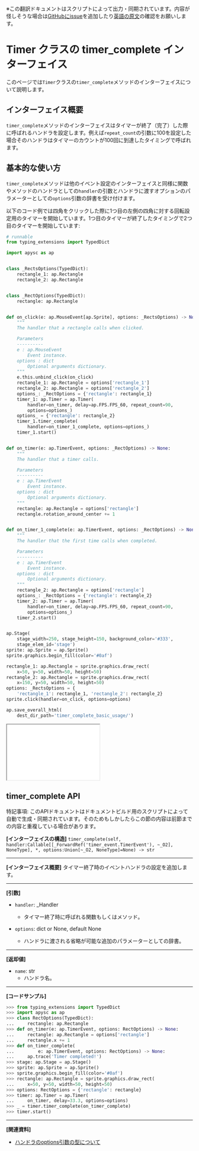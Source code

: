 <span class="inconspicuous-txt">※この翻訳ドキュメントはスクリプトによって出力・同期されています。内容が怪しそうな場合は<a href="https://github.com/simon-ritchie/apysc/issues" target="_blank">GitHubにissue</a>を追加したり[英語の原文](https://simon-ritchie.github.io/apysc/en/timer_complete.html)の確認をお願いします。</span>

# Timer クラスの timer_complete インターフェイス

このページでは`Timer`クラスの`timer_complete`メソッドのインターフェイスについて説明します。

## インターフェイス概要

`timer_complete`メソッドのインターフェイスはタイマーが終了（完了）した際に呼ばれるハンドラを設定します。例えば`repeat_count`の引数に100を設定した場合そのハンドラはタイマーのカウントが100回に到達したタイミングで呼ばれます。

## 基本的な使い方

`timer_complete`メソッドは他のイベント設定のインターフェイスと同様に関数やメソッドのハンドラとしての`handler`の引数とハンドラに渡すオプションのパラメーターとしての`options`引数の辞書を受け付けます。

以下のコード例では四角をクリックした際に1つ目の左側の四角に対する回転設定用のタイマーを開始しています。1つ目のタイマーが終了したタイミングで2つ目のタイマーを開始しています:

```py
# runnable
from typing_extensions import TypedDict

import apysc as ap


class _RectsOptions(TypedDict):
    rectangle_1: ap.Rectangle
    rectangle_2: ap.Rectangle


class _RectOptions(TypedDict):
    rectangle: ap.Rectangle


def on_click(e: ap.MouseEvent[ap.Sprite], options: _RectsOptions) -> None:
    """
    The handler that a rectangle calls when clicked.

    Parameters
    ----------
    e : ap.MouseEvent
        Event instance.
    options : dict
        Optional arguments dictionary.
    """
    e.this.unbind_click(on_click)
    rectangle_1: ap.Rectangle = options['rectangle_1']
    rectangle_2: ap.Rectangle = options['rectangle_2']
    options_: _RectOptions = {'rectangle': rectangle_1}
    timer_1: ap.Timer = ap.Timer(
        handler=on_timer, delay=ap.FPS.FPS_60, repeat_count=90,
        options=options_)
    options_ = {'rectangle': rectangle_2}
    timer_1.timer_complete(
        handler=on_timer_1_complete, options=options_)
    timer_1.start()


def on_timer(e: ap.TimerEvent, options: _RectOptions) -> None:
    """
    The handler that a timer calls.

    Parameters
    ----------
    e : ap.TimerEvent
        Event instance.
    options : dict
        Optional arguments dictionary.
    """
    rectangle: ap.Rectangle = options['rectangle']
    rectangle.rotation_around_center += 1


def on_timer_1_complete(e: ap.TimerEvent, options: _RectOptions) -> None:
    """
    The handler that the first time calls when completed.

    Parameters
    ----------
    e : ap.TimerEvent
        Event instance.
    options : dict
        Optional arguments dictionary.
    """
    rectangle_2: ap.Rectangle = options['rectangle']
    options_: _RectOptions = {'rectangle': rectangle_2}
    timer_2: ap.Timer = ap.Timer(
        handler=on_timer, delay=ap.FPS.FPS_60, repeat_count=90,
        options=options_)
    timer_2.start()


ap.Stage(
    stage_width=250, stage_height=150, background_color='#333',
    stage_elem_id='stage')
sprite: ap.Sprite = ap.Sprite()
sprite.graphics.begin_fill(color='#0af')

rectangle_1: ap.Rectangle = sprite.graphics.draw_rect(
    x=50, y=50, width=50, height=50)
rectangle_2: ap.Rectangle = sprite.graphics.draw_rect(
    x=150, y=50, width=50, height=50)
options: _RectsOptions = {
    'rectangle_1': rectangle_1, 'rectangle_2': rectangle_2}
sprite.click(handler=on_click, options=options)

ap.save_overall_html(
    dest_dir_path='timer_complete_basic_usage/')
```

<iframe src="static/timer_complete_basic_usage/index.html" width="250" height="150"></iframe>

## timer_complete API

<span class="inconspicuous-txt">特記事項: このAPIドキュメントはドキュメントビルド用のスクリプトによって自動で生成・同期されています。そのためもしかしたらこの節の内容は前節までの内容と重複している場合があります。</span>

**[インターフェイスの構造]** `timer_complete(self, handler:Callable[[_ForwardRef('timer_event.TimerEvent'), ~_O2], NoneType], *, options:Union[~_O2, NoneType]=None) -> str`<hr>

**[インターフェイス概要]** タイマー終了時のイベントハンドラの設定を追加します。<hr>

**[引数]**

- `handler`: _Handler
  - タイマー終了時に呼ばれる関数もしくはメソッド。

- `options`: dict or None, default None
  - ハンドラに渡される省略が可能な追加のパラメーターとしての辞書。

<hr>

**[返却値]**

- `name`: str
  - ハンドラ名。

<hr>

**[コードサンプル]**

```py
>>> from typing_extensions import TypedDict
>>> import apysc as ap
>>> class RectOptions(TypedDict):
...     rectangle: ap.Rectangle
>>> def on_timer(e: ap.TimerEvent, options: RectOptions) -> None:
...     rectangle: ap.Rectangle = options['rectangle']
...     rectangle.x += 1
>>> def on_timer_complete(
...         e: ap.TimerEvent, options: RectOptions) -> None:
...     ap.trace('Timer completed!')
>>> stage: ap.Stage = ap.Stage()
>>> sprite: ap.Sprite = ap.Sprite()
>>> sprite.graphics.begin_fill(color='#0af')
>>> rectangle: ap.Rectangle = sprite.graphics.draw_rect(
...     x=50, y=50, width=50, height=50)
>>> options: RectOptions = {'rectangle': rectangle}
>>> timer: ap.Timer = ap.Timer(
...     on_timer, delay=33.3, options=options)
>>> _ = timer.timer_complete(on_timer_complete)
>>> timer.start()
```

<hr>

**[関連資料]**

- [ハンドラのoptions引数の型について](https://simon-ritchie.github.io/apysc/jp_about_handler_options_type.html)